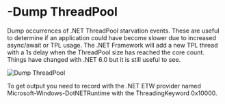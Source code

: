 # -Dump ThreadPool

Dump occurrences of .NET ThreadPool starvation events. These are useful to determine if
an application could have become slower due to increased async/await or TPL usage. The .NET Framework will add a new 
TPL thread with a 1s delay when the ThreadPool size has reached the core count. Things have
changed with .NET 6.0 but it is still useful to see. 

![](Images/DumpThreadPool.png "Dump ThreadPool")

To get output you need to record with the .NET ETW provider named Microsoft-Windows-DotNETRuntime with the ThreadingKeyword 0x10000.
